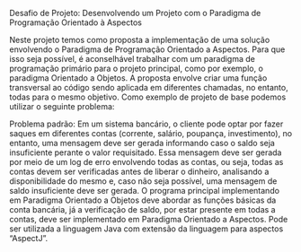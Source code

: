 Desafio de Projeto: Desenvolvendo um Projeto com o Paradigma de Programação Orientado à Aspectos

Neste projeto temos como proposta a implementação de uma solução envolvendo o Paradigma de Programação Orientado a Aspectos. 
Para que isso seja possível, é aconselhável trabalhar com um paradigma de programação primário para o projeto principal, como por exemplo, o paradigma Orientado a Objetos.
A proposta envolve criar uma função transversal ao código sendo aplicada em diferentes chamadas, no entanto, todas para o mesmo objetivo. 
Como exemplo de projeto de base podemos utilizar o seguinte problema:

Problema padrão: Em um sistema bancário, o cliente pode optar por fazer saques em diferentes contas (corrente, salário, poupança, investimento), no entanto, uma mensagem deve ser 
gerada informando caso o saldo seja insuficiente perante o valor requisitado. Essa mensagem deve ser gerada por meio de um log de erro envolvendo todas as contas, ou seja, todas as 
contas devem ser verificadas antes de liberar o dinheiro, analisando a disponibilidade do mesmo e, caso não seja possível, uma mensagem de saldo insuficiente deve ser gerada.
O programa principal implementando em Paradigma Orientado a Objetos deve abordar as funções básicas da conta bancária, já a verificação de saldo, por estar presente em todas a contas, 
deve ser implementado em Paradigma Orientado a Aspectos. Pode ser utilizada a linguagem Java com extensão da linguagem para aspectos “AspectJ”.

